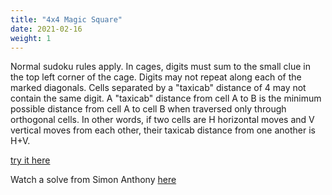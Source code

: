 ```yaml
---
title: "4x4 Magic Square"
date: 2021-02-16
weight: 1
---
```

Normal sudoku rules apply. In cages, digits must sum to the small clue in the top left corner of the cage. Digits may not repeat along each of the marked diagonals. Cells separated by a "taxicab" distance of 4 may not contain the same digit. A "taxicab" distance from cell A to B is the minimum possible distance from cell A to cell B when traversed only through orthogonal cells. In other words, if two cells are H horizontal moves and V vertical moves from each other, their taxicab distance from one another is H+V.

<a href="https://app.crackingthecryptic.com/qnmh240zpb">try it here</a>

Watch a solve from Simon Anthony <a href="https://www.youtube.com/watch?v=T1WBjdIaJYg">here</a>
